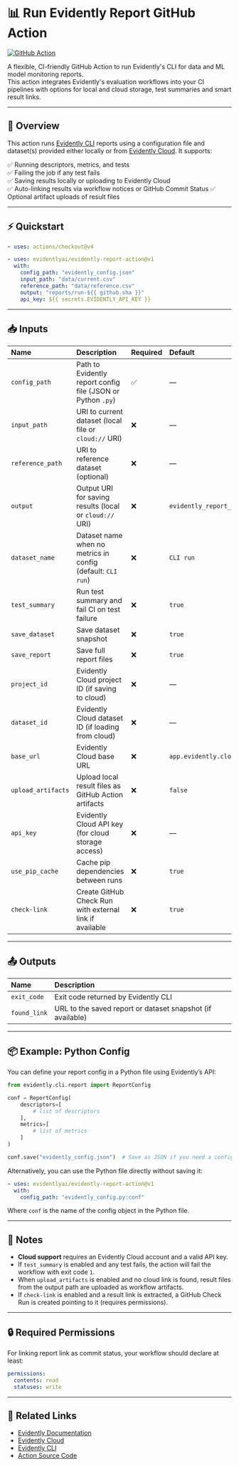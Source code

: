 # 📊 Run Evidently Report GitHub Action

[![GitHub Action](https://img.shields.io/badge/Action-Evidently-blue?logo=githubactions)](https://github.com/evidentlyai/evidently-report-action)

A flexible, CI-friendly GitHub Action to run Evidently's CLI for data and ML model monitoring reports.  
This action integrates Evidently's evaluation workflows into your CI pipelines with options for local and cloud storage, test summaries and smart result links.

---

## 📖 Overview

This action runs [Evidently CLI](https://github.com/evidentlyai/evidently) reports using a configuration file and dataset(s) provided either locally or from [Evidently Cloud](https://app.evidently.cloud). It supports:

✅ Running descriptors, metrics, and tests  
✅ Failing the job if any test fails  
✅ Saving results locally or uploading to Evidently Cloud  
✅ Auto-linking results via workflow notices or GitHub Commit Status
✅ Optional artifact uploads of result files  

---

## ⚡️ Quickstart

```yaml
- uses: actions/checkout@v4

- uses: evidentlyai/evidently-report-action@v1
  with:
    config_path: "evidently_config.json"
    input_path: "data/current.csv"
    reference_path: "data/reference.csv"
    output: "reports/run-${{ github.sha }}"
    api_key: ${{ secrets.EVIDENTLY_API_KEY }}
````

---

## 📥 Inputs

| Name               | Description                                                 | Required | Default                  |
|:-------------------|:------------------------------------------------------------|:---------|:-------------------------|
| `config_path`      | Path to Evidently report config file (JSON or Python `.py`) | ✅        | —                        |
| `input_path`       | URI to current dataset (local file or `cloud://` URI)       | ❌        | —                        |
| `reference_path`   | URI to reference dataset (optional)                         | ❌        | —                        |
| `output`           | Output URI for saving results (local or `cloud://` URI)     | ❌        | `evidently_report_<sha>` |
| `dataset_name`     | Dataset name when no metrics in config (default: `CLI run`) | ❌        | `CLI run`                |
| `test_summary`     | Run test summary and fail CI on test failure                | ❌        | `true`                   |
| `save_dataset`     | Save dataset snapshot                                       | ❌        | `true`                   |
| `save_report`      | Save full report files                                      | ❌        | `true`                   |
| `project_id`       | Evidently Cloud project ID (if saving to cloud)             | ❌        | —                        |
| `dataset_id`       | Evidently Cloud dataset ID (if loading from cloud)          | ❌        | —                        |
| `base_url`         | Evidently Cloud base URL                                    | ❌        | `app.evidently.cloud`    |
| `upload_artifacts` | Upload local result files as GitHub Action artifacts        | ❌        | `false`                  |
| `api_key`          | Evidently Cloud API key (for cloud storage access)          | ❌        | —                        |
| `use_pip_cache`    | Cache pip dependencies between runs                         | ❌        | `true`                   |
| `check-link`       | Create GitHub Check Run with external link if available     | ❌        | `true`                   |

---

## 📤 Outputs

| Name         | Description                                                |
| :----------- | :--------------------------------------------------------- |
| `exit_code`  | Exit code returned by Evidently CLI                        |
| `found_link` | URL to the saved report or dataset snapshot (if available) |

---

## 📦 Example: Python Config

You can define your report config in a Python file using Evidently’s API:

```python
from evidently.cli.report import ReportConfig

conf = ReportConfig(
    descriptors=[
        # list of descriptors
    ],
    metrics=[
        # list of metrics
    ]
)

conf.save("evidently_config.json")  # Save as JSON if you need a config file
```

Alternatively, you can use the Python file directly without saving it:

```yaml
- uses: evidentlyai/evidently-report-action@v1
  with:
    config_path: "evidently_config.py:conf"
```

Where `conf` is the name of the config object in the Python file.

---

## 📝 Notes

* **Cloud support** requires an Evidently Cloud account and a valid API key.
* If `test_summary` is enabled and any test fails, the action will fail the workflow with exit code `1`.
* When `upload_artifacts` is enabled and no cloud link is found, result files from the output path are uploaded as workflow artifacts.
* If `check-link` is enabled and a result link is extracted, a GitHub Check Run is created pointing to it (requires permissions).

---

## 🔒 Required Permissions

For linking report link as commit status, your workflow should declare at least:

```yaml
permissions:
  contents: read
  statuses: write
```

---

## 📌 Related Links

* [Evidently Documentation](https://docs.evidentlyai.com/)
* [Evidently Cloud](https://app.evidently.cloud)
* [Evidently CLI](https://github.com/evidentlyai/evidently)
* [Action Source Code](https://github.com/evidentlyai/evidently-report-action)


